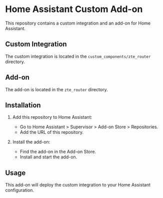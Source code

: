 # Home Assistant Custom Add-on

This repository contains a custom integration and an add-on for Home Assistant.

## Custom Integration

The custom integration is located in the `custom_components/zte_router` directory.

## Add-on

The add-on is located in the `zte_router` directory.

## Installation

1. Add this repository to Home Assistant:
   - Go to Home Assistant > Supervisor > Add-on Store > Repositories.
   - Add the URL of this repository.

2. Install the add-on:
   - Find the add-on in the Add-on Store.
   - Install and start the add-on.

## Usage

This add-on will deploy the custom integration to your Home Assistant configuration.
